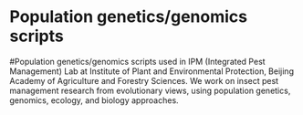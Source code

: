 # Population genetics/genomics scripts
#Population genetics/genomics scripts used in IPM (Integrated Pest Management) Lab at Institute of Plant and Environmental Protection, Beijing Academy of Agriculture and Forestry Sciences.
We work on insect pest management research from evolutionary views, using population genetics, genomics, ecology, and biology approaches.
